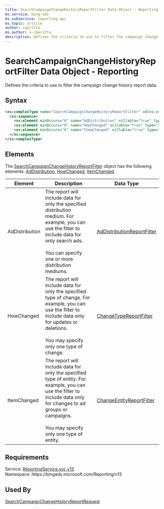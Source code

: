 ```yaml
---
title: SearchCampaignChangeHistoryReportFilter Data Object - Reporting
ms.service: bing-ads
ms.subservice: reporting-api
ms.topic: article
author: rgaritta
ms.author: v-rgaritta
description: Defines the criteria to use to filter the campaign change history report data.
---
```

# SearchCampaignChangeHistoryReportFilter Data Object - Reporting
Defines the criteria to use to filter the campaign change history report data.

## Syntax
```xml
<xs:complexType name="SearchCampaignChangeHistoryReportFilter" xmlns:xs="http://www.w3.org/2001/XMLSchema">
  <xs:sequence>
    <xs:element minOccurs="0" name="AdDistribution" nillable="true" type="tns:AdDistributionReportFilter" />
    <xs:element minOccurs="0" name="HowChanged" nillable="true" type="tns:ChangeTypeReportFilter" />
    <xs:element minOccurs="0" name="ItemChanged" nillable="true" type="tns:ChangeEntityReportFilter" />
  </xs:sequence>
</xs:complexType>
```

## <a name="elements"></a>Elements

The [SearchCampaignChangeHistoryReportFilter](searchcampaignchangehistoryreportfilter.md) object has the following elements: [AdDistribution](#addistribution), [HowChanged](#howchanged), [ItemChanged](#itemchanged).

|Element|Description|Data Type|
|-----------|---------------|-------------|
|<a name="addistribution"></a>AdDistribution|The report will include data for only the specified distribution medium. For example, you can use the filter to include data for only search ads.<br/><br/>You can specify one or more distribution mediums.|[AdDistributionReportFilter](addistributionreportfilter.md)|
|<a name="howchanged"></a>HowChanged|The report will include data for only the specified type of change. For example, you can use the filter to include data only for updates or deletions.<br/><br/>You may specify only one type of change.|[ChangeTypeReportFilter](changetypereportfilter.md)|
|<a name="itemchanged"></a>ItemChanged|The report will include data for only the specified type of entity. For example, you can use the filter to include data only for changes to ad groups or campaigns.<br/><br/>You may specify only one type of entity.|[ChangeEntityReportFilter](changeentityreportfilter.md)|

## Requirements
Service: [ReportingService.svc v13](https://reporting.api.bingads.microsoft.com/Api/Advertiser/Reporting/v13/ReportingService.svc)  
Namespace: https\://bingads.microsoft.com/Reporting/v13  

## Used By
[SearchCampaignChangeHistoryReportRequest](searchcampaignchangehistoryreportrequest.md)  
